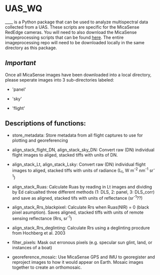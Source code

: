 # UAS_WQ


____ is a Python package that can be used to analyze multispectral data collected from a UAS. These scripts are specific for the MicaSense RedEdge cameras. You will need to also download the MicaSense imageprocessing scripts that can be found [here](https://github.com/micasense/imageprocessing). The entire imageprocessing repo will need to be downloaded locally in the same directory as this package. 

## ***Important*** 
Once all MicaSense images have been downloaded into a local directory, please seperate images into 3 sub-directories labeled:

* 'panel'

* 'sky'

* 'flight'



## **Descriptions of functions:**
* store_metadata: Store metadata from all flight captures to use for plotting and georeferencing

* align_stack_flight_DN, align_stack_sky_DN: Convert raw (DN) individual flight images to aliged, stacked tiffs with units of DN. 

* align_stack_Lt, align_stack_Lsky: Convert raw (DN) individual flight images to aliged, stacked tiffs with units of radiance (L<sub>t</sub>, W m<sup>-2</sup> nm<sup>-1</sup> sr<sup>-1</sup>)

* align_stack_Ruas: Calculate Ruas by reading in Lt images and dividing by Ed calcualted three different methods (1: DLS, 2: panel, 3: DLS_corr) and save as aligned, stacked tifs with units of reflectance (sr<sup>-1</sup>??)

*  align_stack_Rrs_blackpixel: Calculate Rrs when Ruas(NIR) = 0 (black pixel asumption). Saves aligned, stacked tiffs with units of remote sensing reflectance (Rrs, sr<sup>-1</sup>)

*  align_stack_Rrs_deglinting: Calculate Rrs using a deglinting procdure from Hochberg et al. 2003 

*  filter_pixels: Mask out erronous pixels (e.g. specular sun glint, land, or instances of a boat)

*  georeference_mosaic: Use MicaSense GPS and IMU to georegister and reproject images to how it would appear on Earth. Mosaic images together to create an orthomosaic. 
